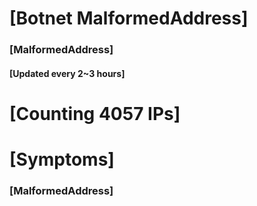 # [Botnet MalformedAddress]
### [MalformedAddress]
#### [Updated every 2~3 hours]

# [Counting 4057 IPs]

# [Symptoms] 
###   [MalformedAddress]
